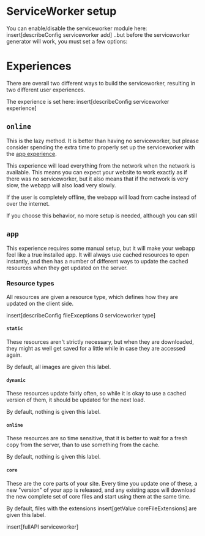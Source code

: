 # ServiceWorker setup
You can enable/disable the serviceworker module here:
insert[describeConfig serviceworker add]
..but before the serviceworker generator will work, you must set a few options:


# Experiences
There are overall two different ways to build the serviceworker, resulting in two different user experiences.

The experience is set here:
insert[describeConfig serviceworker experience]

## `online`
This is the lazy method. It is better than having no serviceworker, but please consider spending the extra time to properly set up the serviceworker with the [app experience](#app).

This experience will load everything from the network when the network is available. This means you can expect your website to work exactly as if there was no serviceworker, but it also means that if the network is very slow, the webapp will also load very slowly.

If the user is completely offline, the webapp will load from cache instead of over the internet.

If you choose this behavior, no more setup is needed, although you can still

## `app`
This experience requires some manual setup, but it will make your webapp feel like a true installed app. It will always use cached resources to open instantly, and then has a number of different ways to update the cached resources when they get updated on the server.

### Resource types
All resources are given a resource type, which defines how they are updated on the client side.

insert[describeConfig fileExceptions 0 serviceworker type]


#### `static`
These resources aren't strictly necessary, but when they are downloaded, they might as well get saved for a little while in case they are accessed again.

By default, all images are given this label.

#### `dynamic`
These resources update fairly often, so while it is okay to use a cached version of them, it should be updated for the next load.

By default, nothing is given this label.

#### `online`
These resources are so time sensitive, that it is better to wait for a fresh copy from the server, than to use something from the cache.

By default, nothing is given this label.

#### `core`
These are the core parts of your site. Every time you update one of these, a new "version" of your app is released, and any existing apps will download the new complete set of core files and start using them at the same time.

By default, files with the extensions insert[getValue coreFileExtensions] are given this label.

insert[fullAPI serviceworker]
